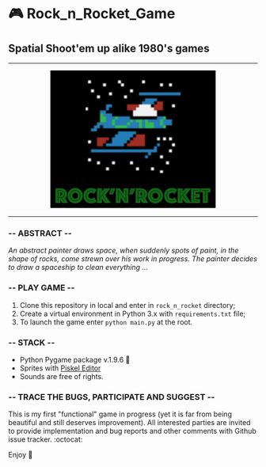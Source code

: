 # :video_game: Rock_n_Rocket_Game
## Spatial Shoot'em up alike 1980's games

-----------------------

<p align="center">
  <img src='rnr_rm.png'>
</p>

-----------------------

###  -- ABSTRACT --
*An abstract painter draws space, when suddenly spots of paint,
in the shape of rocks, come strewn over his work in progress.
The painter decides to draw a spaceship to clean everything ...*

###  -- PLAY GAME --

1. Clone this repository in local and enter in `rock_n_rocket` directory;
2. Create a virtual environment in Python 3.x with `requirements.txt` file;
3. To launch the game enter `python main.py` at the root. 

### -- STACK --

- Python Pygame package v.1.9.6 :snake:
- Sprites with [Piskel Editor](https://www.piskelapp.com)
- Sounds are free of rights.

###  -- TRACE THE BUGS, PARTICIPATE AND SUGGEST --

This is my first "functional" game in progress (yet it is far from being beautiful and still deserves improvement). All interested parties are invited to provide implementation and bug reports and other comments with Github issue tracker. :octocat:

Enjoy :rocket:
